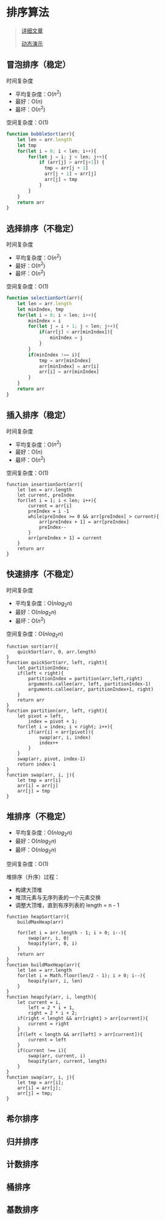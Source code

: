 # 排序算法

> [详细文章](https://github.com/francistao/LearningNotes/blob/master/Part3/Algorithm/Sort/%E9%9D%A2%E8%AF%95%E4%B8%AD%E7%9A%84%2010%20%E5%A4%A7%E6%8E%92%E5%BA%8F%E7%AE%97%E6%B3%95%E6%80%BB%E7%BB%93.md)
> 
> [动态演示](https://www.cnblogs.com/onepixel/p/7674659.html)

## 冒泡排序（稳定）

时间复杂度

* 平均复杂度：O($n^2$)
* 最好：O($n$)
* 最坏：O($n^2$)
  
空间复杂度：O($1$)

```js
function bubbleSort(arr){
    let len = arr.length
    let tmp
    for(let i = 0; i < len; i++){
        for(let j = i; j < len; j++){
            if (arr[j] > arr[j+1]) { 
              tmp = arr[j + 1]
              arr[j + 1] = arr[j]
              arr[j] = tmp
            }
        }
    }
    return arr
}
```

## 选择排序（不稳定）

时间复杂度

* 平均复杂度：O($n^2$)
* 最好：O($n^2$)
* 最坏：O($n^2$)
  
空间复杂度：O($1$)

```js
function selectionSort(arr){
    let len = arr.length
    let minIndex, tmp
    for(let i = 0; i < len; i++){
        minIndex = i
        for(let j = i + 1; j < len; j++){
            if(arr[j] < arr[minIndex]){
                minIndex = j
            }
        }
        if(minIndex !== i){
            tmp = arr[minIndex]
            arr[minIndex] = arr[i]
            arr[i] = arr[minIndex]
        }
    }
    return arr
}
```

## 插入排序（稳定）

时间复杂度

* 平均复杂度：O($n^2$)
* 最好：O($n$)
* 最坏：O($n^2$)
  
空间复杂度：O($1$)

```JS
function insertionSort(arr){
    let len = arr.length
    let current, preIndex
    for(let i = 1; i < len; i++){
        current = arr[i]
        preIndex = i -1
        while(preIndex >= 0 && arr[preIndex] > current){
            arr[preIndex + 1] = arr[preIndex]
            preIndex--
        }
        arr[preIndex + 1] = current
    }
    return arr
}
```

## 快速排序（不稳定）

时间复杂度

* 平均复杂度：O($nlog_2n$)
* 最好：O($nlog_2n$)
* 最坏：O($n^2$)
  
空间复杂度：O($nlog_2n$)

```JS
function sort(arr){
    quickSort(arr, 0, arr.length)
}
function quickSort(arr, left, right){
    let partitionIndex;
    if(left < right){
        partitionIndex = partition(arr,left,right)
        arguments.callee(arr, left, partitionIndex-1)
        arguments.callee(arr, partitionIndex+1, right)
    }
    return arr
}
function partition(arr, left, right){
    let pivot = left,
        index = pivot + 1;
    for(let i = index; i < right; i++){
        if(arr[i] < arr[pivot]){
            swap(arr, i, index)
            index++
        }
    }
    swap(arr, pivot, index-1)
    return index-1
}
function swap(arr, i, j){
    let tmp = arr[i]
    arr[i] = arr[j]
    arr[j] = tmp
}

```

## 堆排序（不稳定）

* 平均复杂度：O($nlog_2n$)
* 最好：O($nlog_2n$)
* 最坏：O($nlog_2n$)
  
空间复杂度：O($1$)

堆排序（升序）过程：

* 构建大顶堆
* 堆顶元素与无序列表的一个元素交换
* 调整大顶堆，直到有序列表的 length = n - 1

```JS
function heapSort(arr){
    buildMaxHeap(arr)

    for(let i = arr.length - 1; i > 0; i--){
        swap(arr, i, 0)
        heapify(arr, 0, i)
    }
    return arr
}
function buildMaxHeap(arr){
    let len = arr.length
    for(let i = Math.floor(len/2 - 1); i > 0; i--){
        heapify(arr, i, len)
    }
}
function heapify(arr, i, length){
    let current = i,
        left = 2 * i + 1,
        right = 2 * i + 2;
    if(right < lenght && arr[right] > arr[current]){
        current = right
    }
    if(left < length && arr[left] > arr[current]){
        current = left
    }
    if(current !== i){
        swap(arr, current, i)
        heapify(arr, current, length)
    }
}
function swap(arr, i, j){
    let tmp = arr[i];
    arr[i] = arr[j];
    arr[j] = tmp;
}
```

## 希尔排序

## 归并排序

## 计数排序

## 桶排序

## 基数排序

